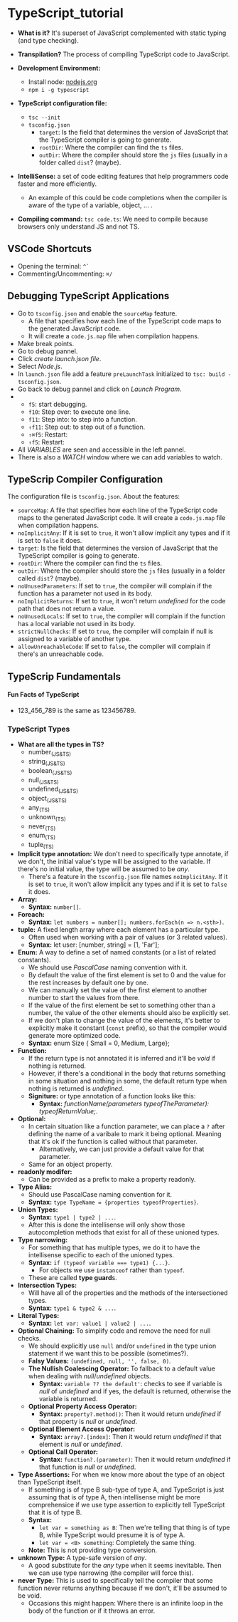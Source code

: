 # TypeScript_tutorial

- **What is it?** It's superset of JavaScript complemented with static typing (and type checking).
- **Transpilation?** The process of compiling TypeScript code to JavaScript.
- **Development Environment:**
  -   Install node: [nodejs.org](https://nodejs.org/en)
  -   `npm i -g typescript` 
- **TypeScript configuration file:**
    - `tsc --init`
    - `tsconfig.json`
      - `target`: Is the field that determines the version of JavaScript that the TypeScript compiler is going to generate.
      - `rootDir`: Where the compiler can find the `ts` files.
      - `outDir`: Where the compiler should store the `js` files (usually in a folder called `dist`? (maybe).
- **IntelliSense:** a set of code editing features that help programmers code faster and more efficiently.
  - An example of this could be code completions when the compiler is aware of the type of a variable, object, ... .
 
- **Compiling command:** `tsc code.ts`: We need to compile because browsers only understand JS and not TS.

## VSCode Shortcuts
- Opening the terminal: ``` ^` ```
- Commenting/Uncommenting: `⌘/`

## Debugging TypeScript Applications
- Go to `tsconfig.json` and enable the `sourceMap` feature.
  - A file that specifies how each line of the TypeScript code maps to the generated JavaScript code.
  - It will create a `code.js.map` file when compilation happens.
- Make break points.
- Go to debug pannel.
- Click _create launch.json file_.
- Select _Node.js_.
- In `launch.json` file add a feature `preLaunchTask` initialized to `tsc: build -tsconfig.json`.
- Go back to debug pannel and click on _Launch Program_.
-   - `f5`: start debugging.
    - `f10`: Step over: to execute one line.
    - `f11`: Step into: to step into a function.
    - `↑f11`: Step out: to step out of a function.
    - `↑⌘f5`: Restart:
    - `↑f5`: Restart:
- All _VARIABLES_ are seen and accessible in the left pannel.
- There is also a _WATCH_ window where we can add variables to watch.

## TypeScrip Compiler Configuration

<p>The configuration file is <code>tsconfig.json</code>. About the features:</p>

- `sourceMap`: A file that specifies how each line of the TypeScript code maps to the generated JavaScript code. It will create a `code.js.map` file when compilation happens.
- `noImplicitAny`:  If it is set to `true`, it won't allow implicit any types and if it is set to `false` it does.
- `target`: Is the field that determines the version of JavaScript that the TypeScript compiler is going to generate.
- `rootDir`: Where the compiler can find the `ts` files.
- `outDir`: Where the compiler should store the `js` files (usually in a folder called `dist`? (maybe).
- `noUnusedParameters`: If set to `true`, the compiler will complain if the function has a parameter not used in its body.
- `noImplicitReturns`: If set to `true`, it won't return _undefined_ for the code path that does not return a value.
- `noUnusedLocals`: If set to `true`, the compiler will complain if the function has a local variable not used in its body.
- `strictNullChecks`: If set to `true`, the compiler will complain if null is assigned to a variable of another type.
- `allowUnreachableCode`: If set to `false`, the compiler will complain if there's an unreachable code.

## TypeScrip Fundamentals

#### Fun Facts of TypeScript
- 123_456_789 is the same as 123456789.

### TypeScript Types
- **What are all the types in TS?**
  - number<sub>(JS&TS)</sub>
  - string<sub>(JS&TS)</sub>
  - boolean<sub>(JS&TS)</sub>
  - null<sub>(JS&TS)</sub>
  - undefined<sub>(JS&TS)</sub>
  - object<sub>(JS&TS)</sub>
  - any<sub>(TS)</sub>
  - unknown<sub>(TS)</sub>
  - never<sub>(TS)</sub>
  - enum<sub>(TS)</sub>
  - tuple<sub>(TS)</sub>
- **Implicit type annotation:** We don't need to specifically type annotate, if we don't, the initial value's type will be assigned to the variable. If there's no initial value, the type will be assumed to be _any_.
   - There's a feature in the `tsconfig.json` file names `noImplicitAny`. If it is set to `true`, it won't allow implicit any types and if it is set to `false` it does.
- **Array:**
    - **Syntax:** `number[]`.
- **Foreach:**
    - **Syntax:** `let numbers = number[]; numbers.forEach(n => n.<sth>)`.
- **tuple:** A fixed length array where each element has a particular type.
    - Often used when working with a pair of values (or 3 related values).
    - **Syntax:** let user: [number, string] = [1, 'Far'];
- **Enum:** A way to define a set of named constants (or a list of related constants).
    - We should use _PascalCase_ naming convention with it.
    - By default the value of the first element is set to 0 and the value for the rest increases by default one by one.
    - We can manually set the value of the first element to another number to start the values from there.
    - If the value of the first element be set to something other than a number, the value of the other elements should also be explicitly set.
    - If we don't plan to change the value of the elements, it's better to explicitly make it constant (`const` prefix), so that the compiler would generate more optimized code.
    - **Syntax:** enum Size { Small = 0, Medium, Large};
- **Function:**
  - If the return type is not annotated it is inferred and it'll be _void_ if nothing is returned.
  - However, if there's a conditional in the body that returns something in some situation and nothing in some, the default return type when nothing is returned is _undefined_.
  - **Signiture:** or type annotation of a function looks like this:
      - **Syntax:** _functionName(parameters typeofTheParameter): typeofReturnValue;_.
- **Optional:**
  - In certain situation like a function parameter, we can place a `?` after defining the name of a varibale to mark it being optional. Meaning that it's ok if the function is called without that parameter.
      - Alternatively, we can just provide a default value for that parameter.
  - Same for an object property.
- **readonly modifer:**
  - Can be provided as a prefix to make a property readonly.
- **Type Alias:**
  - Should use PascalCase naming convention for it.
  - **Syntax:** `type TypeName = {properties typeofProperties}`.
- **Union Types:**
  - **Syntax:** `type1 | type2 | ...`.
  - After this is done the intellisense will only show those autocompletion methods that exist for all of these unioned types.
- **Type narrowing:**
    - For something that has multiple types, we do it to have the intellisense specific to each of the unioned types.
    - **Syntax:** `if (typeof variable === type1) {...}`.
      - For objects we use `instanceof` rather than `typeof`.
    - These are called **type guard**s.
- **Intersection Types:**
  - Will have all of the properties and the methods of the intersectioned types.
  - **Syntax:** `type1 & type2 & ...`.
- **Literal Types:**
  - **Syntax:** `let var: value1 | value2 | ...`.
- **Optional Chaining:** To simplify code and remove the need for null checks.
  - We should explicitly use `null` and/or `undefined` in the type union statement if we want this to be possible (sometimes?).
  - **Falsy Values:** `(undefined, null, '', false, 0)`.
  - **The Nullish Coalescing Operator:** To fallback to a default value when dealing with _null_/_undefined_ objects. 
    - **Syntax:** `variable ?? the default'`: checks to see if variable is _null_ of _undefined_ and if yes, the default is returned, otherwise the variable is returned.
  - **Optional Property Access Operator:**
    - **Syntax:** `property?.method()`: Then it would return _undefined_ if that property is _null_ or _undefined_.
  - **Optional Element Access Operator:**
    - **Syntax:** `array?.[index]`: Then it would return _undefined_ if that element is _null_ or _undefined_.
  - **Optional Call Operator:**
    - **Syntax:** `function?.(parameter)`: Then it would return _undefined_ if that function is _null_ or _undefined_.
- **Type Assertions:** For when we know more about the type of an object than TypeScript itself.
  - If something is of type B sub-type of type A, and TypeScript is just assuming that is of type A, then intellisense might be more comprehensice if we use type assertion to explicitly tell TypeScript that it is of type B.
  - **Syntax:**
      - `let var = something as B`: Then we're telling that thing is of type B, while TypeScript would presume it is of type A.
      - `let var = <B> something`: Completely the same thing.
  - **Note:** This is not providing type conversion.
- **unknown Type:** A type-safe version of _any_.
   - A good substitute for the _any_ type when it seems inevitable. Then we can use type narrowing (the compiler will force this).
- **never Type:** This is used to specifically tell the compiler that some function never returns anything because if we don't, it'll be assumed to be void.
  - Occasions this might happen: Where there is an infinite loop in the body of the function or if it throws an error.
